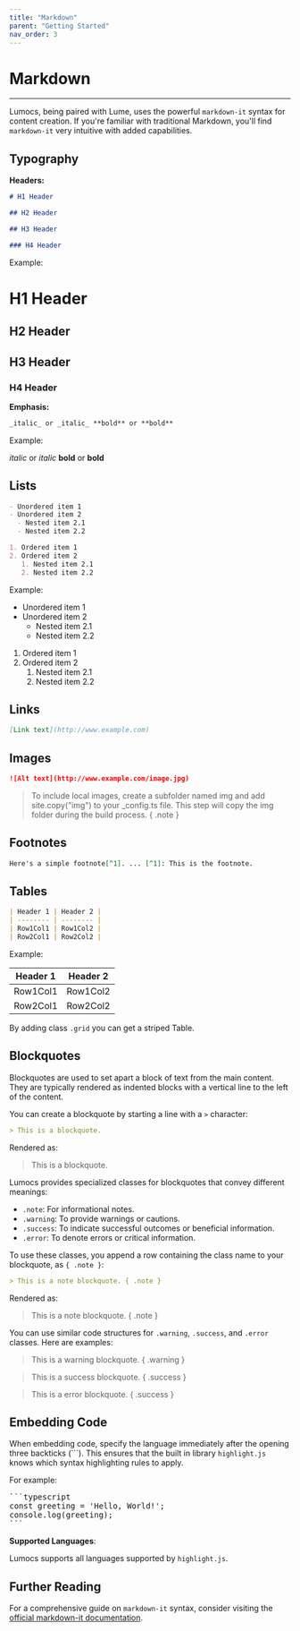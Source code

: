 ```yaml
---
title: "Markdown"
parent: "Getting Started"
nav_order: 3
---
```


# Markdown

---

Lumocs, being paired with Lume, uses the powerful `markdown-it` syntax for
content creation. If you're familiar with traditional Markdown, you'll find
`markdown-it` very intuitive with added capabilities.

## Typography

**Headers:**

```markdown
# H1 Header

## H2 Header

## H3 Header

### H4 Header
```

Example:

# H1 Header

## H2 Header

## H3 Header

### H4 Header

**Emphasis:**

```markdown
_italic_ or _italic_ **bold** or **bold**
```

Example:

_italic_ or _italic_ **bold** or **bold**

## Lists

```markdown
- Unordered item 1
- Unordered item 2
  - Nested item 2.1
  - Nested item 2.2

1. Ordered item 1
2. Ordered item 2
   1. Nested item 2.1
   2. Nested item 2.2
```

Example:

- Unordered item 1
- Unordered item 2
  - Nested item 2.1
  - Nested item 2.2

1. Ordered item 1
2. Ordered item 2
   1. Nested item 2.1
   2. Nested item 2.2

## Links

```markdown
[Link text](http://www.example.com)
```

## Images

```markdown
![Alt text](http://www.example.com/image.jpg)
```

> To include local images, create a subfolder named img and add site.copy("img")
> to your _config.ts file. This step will copy the img folder during the build
> process. { .note }

## Footnotes

```markdown
Here's a simple footnote[^1]. ... [^1]: This is the footnote.
```

## Tables

```markdown
| Header 1 | Header 2 |
| -------- | -------- |
| Row1Col1 | Row1Col2 |
| Row2Col1 | Row2Col2 |
```

Example:

| Header 1 | Header 2 |
| -------- | -------- |
| Row1Col1 | Row1Col2 |
| Row2Col1 | Row2Col2 |

By adding class `.grid` you can get a striped Table.

## Blockquotes

Blockquotes are used to set apart a block of text from the main content. They
are typically rendered as indented blocks with a vertical line to the left of
the content.

You can create a blockquote by starting a line with a `>` character:

```markdown
> This is a blockquote.
```

Rendered as:

> This is a blockquote.

Lumocs provides specialized classes for blockquotes that convey different
meanings:

- `.note`: For informational notes.
- `.warning`: To provide warnings or cautions.
- `.success`: To indicate successful outcomes or beneficial information.
- `.error`: To denote errors or critical information.

To use these classes, you append a row containing the class name to your
blockquote, as `{ .note }`:

```markdown
> This is a note blockquote. { .note }
```

Rendered as:

> This is a note blockquote. { .note }

You can use similar code structures for `.warning`, `.success`, and `.error`
classes. Here are examples:

> This is a warning blockquote. { .warning }

> This is a success blockquote. { .success }

> This is a error blockquote. { .success }

## Embedding Code

When embedding code, specify the language immediately after the opening three
backticks (\`\`\`). This ensures that the built in library `highlight.js` knows
which syntax highlighting rules to apply.

For example:

<pre>```typescript
const greeting = 'Hello, World!';
console.log(greeting);
```</pre>

**Supported Languages**:

Lumocs supports all languages supported by `highlight.js`.

## Further Reading

For a comprehensive guide on `markdown-it` syntax, consider visiting the
[official markdown-it documentation](https://github.com/markdown-it/markdown-it).
